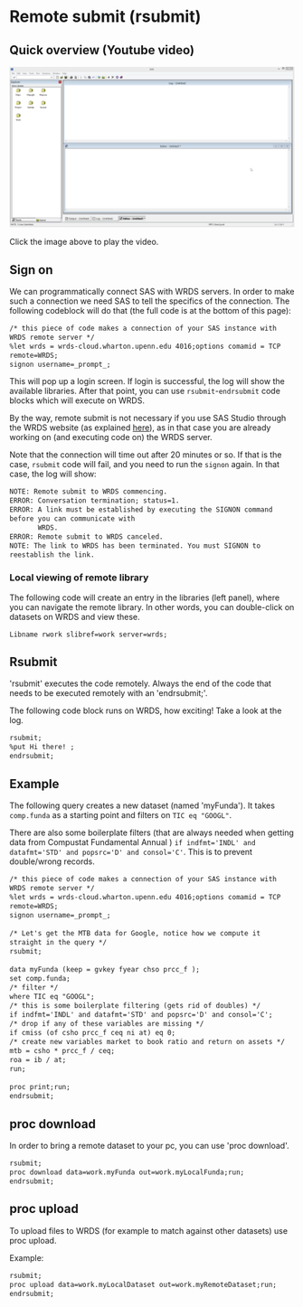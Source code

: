 # Remote submit (rsubmit)

## Quick overview (Youtube video)

[![SAS remote submit](images/SAS_remote_submit_First_Frame.png)](https://www.youtube.com/watch?v=etfcUaVD73s "SAS remote submit")

Click the image above to play the video. 

## Sign on

We can programmatically connect SAS with WRDS servers. In order to make such a connection we need SAS to tell the specifics of the connection. The following codeblock will do that (the full code is at the bottom of this page):

```SAS
/* this piece of code makes a connection of your SAS instance with WRDS remote server */
%let wrds = wrds-cloud.wharton.upenn.edu 4016;options comamid = TCP remote=WRDS;
signon username=_prompt_;
```

This will pop up a login screen. If login is successful, the log will show the available libraries. After that point, you can use `rsubmit`-`endrsubmit` code blocks which will execute on WRDS.

By the way, remote submit is not necessary if you use SAS Studio through the WRDS website (as explained [here](2_using_wrds_website)), as in that case you are already working on (and executing code on) the WRDS server. 

Note that the connection will time out after 20 minutes or so. If that is the case, `rsubmit` code will fail, and you need to run the `signon` again. In that case, the log will show:

```
NOTE: Remote submit to WRDS commencing.
ERROR: Conversation termination; status=1.
ERROR: A link must be established by executing the SIGNON command before you can communicate with
       WRDS.
ERROR: Remote submit to WRDS canceled.
NOTE: The link to WRDS has been terminated. You must SIGNON to reestablish the link.
```
### Local viewing of remote library

The following code will create an entry in the libraries (left panel), where you can navigate the remote library. In other words, you can double-click on datasets on WRDS and view these.

```SAS
Libname rwork slibref=work server=wrds;
```

## Rsubmit

'rsubmit' executes the code remotely. Always the end of the code that needs to be executed remotely with an 'endrsubmit;'.

The following code block runs on WRDS, how exciting! Take a look at the log.

```SAS
rsubmit;
%put Hi there! ;
endrsubmit;
```
## Example

The following query creates a new dataset (named 'myFunda'). It takes `comp.funda` as a starting point and filters on `TIC eq "GOOGL"`. 

There are also some boilerplate filters (that are always needed when getting data from Compustat Fundamental Annual ) `if indfmt='INDL' and datafmt='STD' and popsrc='D' and consol='C'`. This is to prevent double/wrong records.

```SAS
/* this piece of code makes a connection of your SAS instance with WRDS remote server */
%let wrds = wrds-cloud.wharton.upenn.edu 4016;options comamid = TCP remote=WRDS;
signon username=_prompt_;

/* Let's get the MTB data for Google, notice how we compute it straight in the query */
rsubmit;

data myFunda (keep = gvkey fyear chso prcc_f );
set comp.funda;
/* filter */
where TIC eq "GOOGL";
/* this is some boilerplate filtering (gets rid of doubles) */
if indfmt='INDL' and datafmt='STD' and popsrc='D' and consol='C';
/* drop if any of these variables are missing */
if cmiss (of csho prcc_f ceq ni at) eq 0;
/* create new variables market to book ratio and return on assets */
mtb = csho * prcc_f / ceq;
roa = ib / at;
run;

proc print;run;
endrsubmit;
```

## proc download

In order to bring a remote dataset to your pc, you can use 'proc download'. 

```SAS
rsubmit;
proc download data=work.myFunda out=work.myLocalFunda;run;
endrsubmit;
```

## proc upload

To upload files to WRDS (for example to match against other datasets) use proc upload. 

Example:

```SAS
rsubmit;
proc upload data=work.myLocalDataset out=work.myRemoteDataset;run;
endrsubmit;
```

